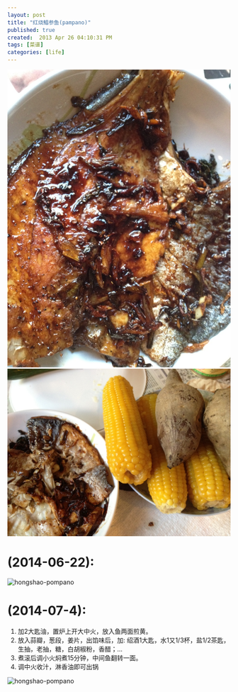 ```yaml
---
layout: post
title: "红烧鲳参鱼(pampano)"
published: true
created:  2013 Apr 26 04:10:31 PM
tags: [菜谱]
categories: [life]
---
```


![hongshao-changshenyu](/images/hongshao-changshenyu-1024x768.JPG "hongshao-changshenyu")
![hongshao-pompano](/images/hongshao-pompano-1024x768.JPG "hongshao-pompano")

# (2014-06-22):

![hongshao-pompano](/images/hongshao-changshenyu-pompano-in-soy-sauce-2.jpg "hongshao-changshenyu-pompano-in-soy-sauce-2.jpg")


# (2014-07-4): 

1. 加2大匙油，置炉上开大中火，放入鱼两面煎黄。 
2. 放入蒜瓣，葱段，姜片，出馅味后，加: 绍酒1大匙，水1又1/3杯，盐1/2茶匙，生抽，老抽，糖，白胡椒粉，香醋；...
3. 煮滚后调小火焖煮15分钟，中间鱼翻转一面。 
4. 调中火收汁，淋香油即可出锅

![hongshao-pompano](/images/hongshao-changshenyu-pompano-in-soy-sauce-2.jpg "hongshao-changshenyu-pompano-in-soy-sauce-3.jpg")


